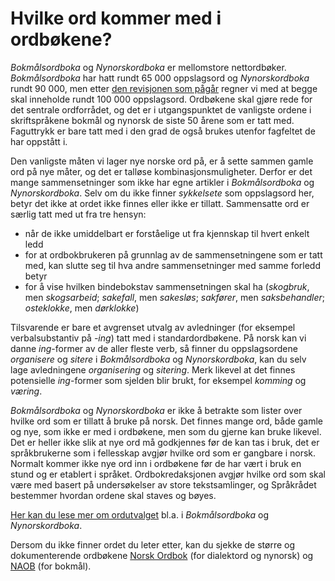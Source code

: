 # Hvilke ord kommer med i ordbøkene?
_Bokmålsordboka_ og _Nynorskordboka_ er mellomstore nettordbøker. _Bokmålsordboka_ har hatt rundt 65 000 oppslagsord og _Nynorskordboka_ rundt 90 000, men etter [den revisjonen som pågår](http://www.uib.no/lle/revisjonsprosjektet) regner vi med at begge skal inneholde rundt 100 000 oppslagsord. Ordbøkene skal gjøre rede for det sentrale ordforrådet, og det er i utgangspunktet de vanligste ordene i skriftspråkene bokmål og nynorsk de siste 50 årene som er tatt med. Faguttrykk er bare tatt med i den grad de også brukes utenfor fagfeltet de har oppstått i.

Den vanligste måten vi lager nye norske ord på, er å sette sammen gamle ord på nye måter, og det er talløse kombinasjonsmuligheter. Derfor er det mange sammensetninger som ikke har egne artikler i _Bokmålsordboka_ og _Nynorskordboka_. Selv om du ikke finner _sykkelsete_ som oppslagsord her, betyr det ikke at ordet ikke finnes eller ikke er tillatt. Sammensatte ord er særlig tatt med ut fra tre hensyn:

*   når de ikke umiddelbart er forståelige ut fra kjennskap til hvert enkelt ledd
*   for at ordbokbrukeren på grunnlag av de sammensetningene som er tatt med, kan slutte seg til hva andre sammensetninger med samme forledd betyr
*   for å vise hvilken bindebokstav sammensetningen skal ha (_skogbruk_, men _skogsarbeid_; _sakefall_, men _sakesløs_; _sakfører_, men _saksbehandler_; _osteklokke_, men _dørklokke_)

Tilsvarende er bare et avgrenset utvalg av avledninger (for eksempel verbalsubstantiv på _\-ing_) tatt med i standardordbøkene. På norsk kan vi danne _ing_-former av de aller fleste verb, så finner du oppslagsordene _organisere_ og _sitere_ i _Bokmålsordboka_ og _Nynorskordboka_, kan du selv lage avledningene _organisering_ og _sitering_. Merk likevel at det finnes potensielle _ing_-former som sjelden blir brukt, for eksempel _komming_ og _væring_.

_Bokmålsordboka_ og _Nynorskordboka_ er ikke å betrakte som lister over hvilke ord som er tillatt å bruke på norsk. Det finnes mange ord, både gamle og nye, som ikke er med i ordbøkene, men som du gjerne kan bruke likevel. Det er heller ikke slik at nye ord må godkjennes før de kan tas i bruk, det er språkbrukerne som i fellesskap avgjør hvilke ord som er gangbare i norsk. Normalt kommer ikke nye ord inn i ordbøkene før de har vært i bruk en stund og er etablert i språket. Ordbokredaksjonen avgjør hvilke ord som skal være med basert på undersøkelser av store tekstsamlinger, og Språkrådet bestemmer hvordan ordene skal staves og bøyes.

[Her kan du lese mer om ordutvalget](https://www.sprakradet.no/Vi-og-vart/Publikasjoner/Spraaknytt/spraknytt-2014/Spraknytt-12014/Ord-som-finst-og-ikkje-finst/) bl.a. i _Bokmålsordboka_ og _Nynorskordboka_.

Dersom du ikke finner ordet du leter etter, kan du sjekke de større og dokumenterende ordbøkene [Norsk Ordbok](https://alfa.norsk-ordbok.no) (for dialektord og nynorsk) og [NAOB](https://naob.no/) (for bokmål).
